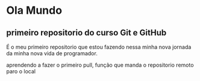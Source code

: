 # Ola Mundo
## primeiro repositorio do curso Git e GitHub
É o meu primeiro repositorio que estou fazendo nessa minha nova jornada da minha nova vida de programador.

aprendendo a fazer o primeiro pull, função que manda o repositorio remoto paro o local
